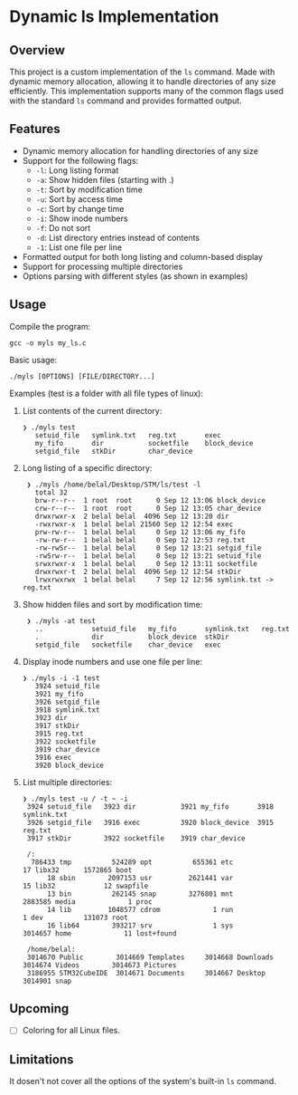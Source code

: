 # Dynamic ls Implementation

## Overview

This project is a custom implementation of the `ls` command. Made with dynamic memory allocation, allowing it to handle directories of any size efficiently. This implementation supports many of the common flags used with the standard `ls` command and provides formatted output.

## Features

- Dynamic memory allocation for handling directories of any size
- Support for the following flags:
  - `-l`: Long listing format
  - `-a`: Show hidden files (starting with .)
  - `-t`: Sort by modification time
  - `-u`: Sort by access time
  - `-c`: Sort by change time
  - `-i`: Show inode numbers
  - `-f`: Do not sort
  - `-d`: List directory entries instead of contents
  - `-1`: List one file per line
- Formatted output for both long listing and column-based display
- Support for processing multiple directories
- Options parsing with different styles (as shown in examples)


## Usage

Compile the program:

   ```
   gcc -o myls my_ls.c
   ```

Basic usage:

```
./myls [OPTIONS] [FILE/DIRECTORY...]
```

Examples (test is a folder with all file types of linux): 

1. List contents of the current directory:
   ``` 
   ❯ ./myls test
      setuid_file   symlink.txt   reg.txt       exec          
      my_fifo       dir           socketfile    block_device  
      setgid_file   stkDir        char_device  
   ```

2. Long listing of a specific directory:

   ``` 
    ❯ ./myls /home/belal/Desktop/STM/ls/test -l
      total 32
      brw-r--r--  1 root  root      0 Sep 12 13:06 block_device
      crw-r--r--  1 root  root      0 Sep 12 13:05 char_device
      drwxrwxr-x  2 belal belal  4096 Sep 12 13:20 dir
      -rwxrwxr-x  1 belal belal 21560 Sep 12 12:54 exec
      prw-rw-r--  1 belal belal     0 Sep 12 13:06 my_fifo
      -rw-rw-r--  1 belal belal     0 Sep 12 12:53 reg.txt
      -rw-rwSr--  1 belal belal     0 Sep 12 13:21 setgid_file
      -rwSrw-r--  1 belal belal     0 Sep 12 13:21 setuid_file
      srwxrwxr-x  1 belal belal     0 Sep 12 13:11 socketfile
      drwxrwxr-t  2 belal belal  4096 Sep 12 12:54 stkDir
      lrwxrwxrwx  1 belal belal     7 Sep 12 12:56 symlink.txt -> reg.txt
   ```


3. Show hidden files and sort by modification time:
   ```
    ❯ ./myls -at test                          
      ..            setuid_file   my_fifo       symlink.txt   reg.txt       
      .             dir           block_device  stkDir        
      setgid_file   socketfile    char_device   exec   
   ```

4. Display inode numbers and use one file per line:
   ```
   ❯ ./myls -i -1 test  
      3924 setuid_file
      3921 my_fifo
      3926 setgid_file
      3918 symlink.txt
      3923 dir
      3917 stkDir
      3915 reg.txt
      3922 socketfile
      3919 char_device
      3916 exec
      3920 block_device
   ```

5. List multiple directories:
   ```
   ❯ ./myls test -u / -t ~ -i 
    3924 setuid_file   3923 dir           3921 my_fifo       3918 symlink.txt   
    3926 setgid_file   3916 exec          3920 block_device  3915 reg.txt       
    3917 stkDir        3922 socketfile    3919 char_device   
    
    /:
     786433 tmp          524289 opt          655361 etc              17 libx32      1572865 boot        
         18 sbin        2097153 usr         2621441 var              15 lib32            12 swapfile    
         13 bin          262145 snap        3276801 mnt         2883585 media             1 proc        
         14 lib         1048577 cdrom             1 run               1 dev          131073 root        
         16 lib64        393217 srv               1 sys         3014657 home             11 lost+found  
    
    /home/belal:
    3014670 Public        3014669 Templates     3014668 Downloads     3014674 Videos        3014673 Pictures      
    3186955 STM32CubeIDE  3014671 Documents     3014667 Desktop       3014901 snap   
   ```

## Upcoming
- [ ] Coloring for all Linux files.


## Limitations

It dosen't not cover all the options of the system's built-in `ls` command. 


